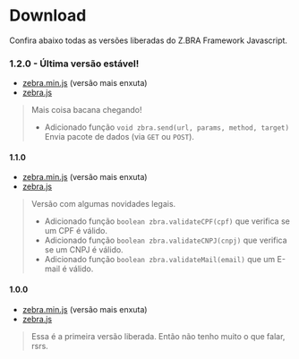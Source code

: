 # Download
Confira abaixo todas as versões liberadas do Z.BRA Framework Javascript.

### 1.2.0 - Última versão estável!

* [zebra.min.js](https://cdn.rawgit.com/zbraestudio/zbra.framework.javascript/v1.2.0/dist/zbra.min.js) (versão mais enxuta)
* [zebra.js](https://cdn.rawgit.com/zbraestudio/zbra.framework.javascript/v1.2.0/dist/zbra.js)

> Mais coisa bacana chegando!
>* Adicionado função ``void zbra.send(url, params, method, target)`` Envia pacote de dados (via ```GET``` ou ```POST```).


#### 1.1.0

* [zebra.min.js](https://cdn.rawgit.com/zbraestudio/zbra.framework.javascript/v1.1.0/dist/zbra.min.js) (versão mais enxuta)
* [zebra.js](https://cdn.rawgit.com/zbraestudio/zbra.framework.javascript/v1.1.0/dist/zbra.js)

> Versão com algumas novidades legais.
>* Adicionado função ``boolean zbra.validateCPF(cpf)`` que verifica se um CPF é válido.
>* Adicionado função ``boolean zbra.validateCNPJ(cnpj)`` que verifica se um CNPJ é válido.
>* Adicionado função ``boolean zbra.validateMail(email)`` que um E-mail é válido.


#### 1.0.0

* [zebra.min.js](https://cdn.rawgit.com/zbraestudio/zbra.framework.javascript/v1.0.0/dist/zbra.min.js) (versão mais enxuta)
* [zebra.js](https://cdn.rawgit.com/zbraestudio/zbra.framework.javascript/v1.0.0/dist/zbra.js)

> Essa é a primeira versão liberada. Então não tenho muito o que falar, rsrs.
